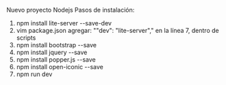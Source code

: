 Nuevo proyecto Nodejs
Pasos de instalación: 
1. npm install lite-server --save-dev
2. vim package.json 
    agregar: ""dev": "lite-server"," en la línea 7, dentro de scripts
3. npm install bootstrap --save
4. npm install jquery --save
5. npm install popper.js --save
6. npm install open-iconic --save
7. npm run dev

